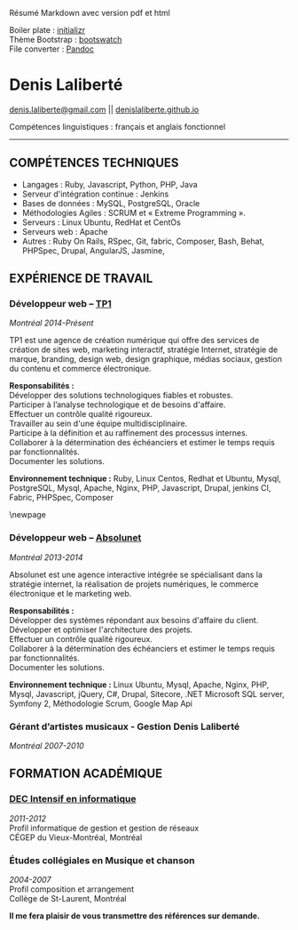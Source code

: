 Résumé Markdown avec version pdf et html

Boiler plate : [ initializr ](http://www.initializr.com/)  
Thème Bootstrap : [ bootswatch ](http://bootswatch.com/)  
File converter : [ Pandoc ](http://johnmacfarlane.net/pandoc/)  


Denis Laliberté
===============
denis.laliberte@gmail.com || [ denislaliberte.github.io ](http://denislaliberte.github.io)

Compétences linguistiques : français et anglais fonctionnel

---

COMPÉTENCES TECHNIQUES
-------------------------------------------

- Langages : Ruby, Javascript, Python, PHP,  Java
- Serveur d'intégration continue : Jenkins
- Bases de données : MySQL, PostgreSQL, Oracle
- Méthodologies Agiles : SCRUM et « Extreme Programming ».
- Serveurs : Linux Ubuntu, RedHat et CentOs
- Serveurs web : Apache
- Autres : Ruby On Rails, RSpec, Git, fabric, Composer, Bash, Behat, PHPSpec, Drupal, AngularJS, Jasmine,

EXPÉRIENCE DE TRAVAIL
-------------------------------------

### Développeur web – [ TP1 ](http://tp1.ca) ###
*Montréal 2014-Présent*

TP1 est une agence de création numérique qui offre des services de création de sites web, marketing interactif, stratégie Internet, stratégie de marque, branding, design web, design graphique, médias sociaux, gestion du contenu et commerce électronique.

**Responsabilités :**  
Développer des solutions technologiques fiables et robustes.  
Participer à l’analyse technologique et de besoins d'affaire.  
Effectuer un contrôle qualité rigoureux.  
Travailler au sein d'une équipe multidisciplinaire.  
Participe à la définition et au raffinement des processus internes.  
Collaborer à la détermination des échéanciers et estimer le temps requis par fonctionnalités.  
Documenter les solutions.  


**Environnement technique :** Ruby, Linux Centos, Redhat et Ubuntu, Mysql, PostgreSQL, Mysql,  Apache, Nginx, PHP,  Javascript,  Drupal, jenkins CI, Fabric, PHPSpec, Composer

  \newpage

### Développeur web – [ Absolunet ](http://absolunet.com) ###
*Montréal 2013-2014*

Absolunet est une agence interactive intégrée se spécialisant dans la stratégie internet, la réalisation de projets numériques, le commerce électronique et le marketing web.

**Responsabilités :**  
Développer des systèmes répondant aux besoins d'affaire du client.  
Développer et optimiser l'architecture des projets.  
Effectuer un contrôle qualité rigoureux.  
Collaborer à la détermination des échéanciers et estimer le temps requis par fonctionnalités.  
Documenter les solutions.  

**Environnement technique :** Linux Ubuntu, Mysql,  Apache, Nginx, PHP, Mysql, Javascript, jQuery, C#, Drupal, Sitecore,  .NET  Microsoft SQL server, Symfony 2, Méthodologie Scrum, Google Map Api

### Gérant d’artistes musicaux - Gestion Denis Laliberté ###
*Montréal 2007-2010*

FORMATION ACADÉMIQUE
--------------------------------------

### [ DEC Intensif en informatique ](http://informatique.cvm.qc.ca/intensif) ###
*2011-2012*  
Profil informatique de gestion et gestion de réseaux <br/>
CÉGEP du Vieux-Montréal, Montréal

### Études collégiales en Musique et chanson ###
*2004-2007*  
Profil composition et arrangement  
Collège de St-Laurent, Montréal

**Il me fera plaisir de vous transmettre des références sur demande.**
